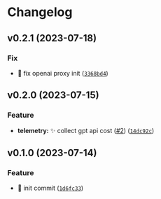 # Changelog

<!--next-version-placeholder-->

## v0.2.1 (2023-07-18)

### Fix

* :bug: fix openai proxy init ([`3368bd4`](https://github.com/codedog-ai/codedog/commit/3368bd4a6ea4013e96587efd4871a720e00f27ff))

## v0.2.0 (2023-07-15)

### Feature

* **telemetry:** :sparkles: collect gpt api cost ([#2](https://github.com/codedog-ai/codedog/issues/2)) ([`14dc92c`](https://github.com/codedog-ai/codedog/commit/14dc92c73b0ade2c6e6754f0a941995f33b1726f))

## v0.1.0 (2023-07-14)

### Feature

* :tada: init commit ([`1d6fc33`](https://github.com/Arcadia822/codedog/commit/1d6fc33aefb697fd9fa2423867206906c79094b2))
